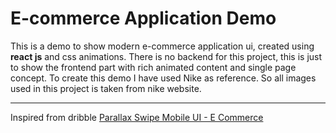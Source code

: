 # E-commerce Application Demo

This is a demo to show modern e-commerce application ui, created using **react js** and css animations. There is no backend for this project, this is just to show the frontend part with rich animated content and single page concept. To create this demo I have used Nike as reference. So all images used in this project is taken from nike website.

---

Inspired from dribble [Parallax Swipe Mobile UI - E Commerce](https://dribbble.com/shots/13819426-Parallax-Swipe-Mobile-UI-E-Commerce)
